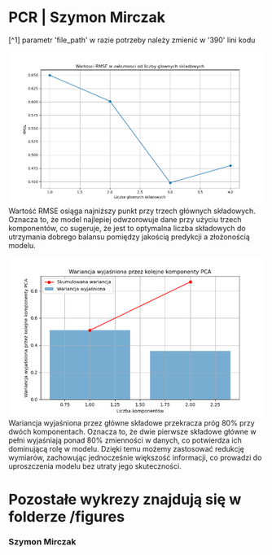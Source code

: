 # PCR | Szymon Mirczak

[^1] parametr 'file_path' w razie potrzeby należy zmienić w '390' lini kodu

![RMSE plot](../figures/PCR/RMSE_plot.png)
Wartość RMSE osiąga najniższy punkt przy trzech głównych składowych. Oznacza to, że model najlepiej odwzorowuje dane przy użyciu trzech komponentów, co sugeruje, że jest to optymalna liczba składowych do utrzymania dobrego balansu pomiędzy jakością predykcji a złożonością modelu.

![pca varince](../figures//PCR/pca_variance.png)
Wariancja wyjaśniona przez główne składowe przekracza próg 80% przy dwóch komponentach. Oznacza to, że dwie pierwsze składowe główne w pełni wyjaśniają ponad 80% zmienności w danych, co potwierdza ich dominującą rolę w modelu. Dzięki temu możemy zastosować redukcję wymiarów, zachowując jednocześnie większość informacji, co prowadzi do uproszczenia modelu bez utraty jego skuteczności.

# Pozostałe wykrezy znajdują się w folderze /figures

### Szymon Mirczak
